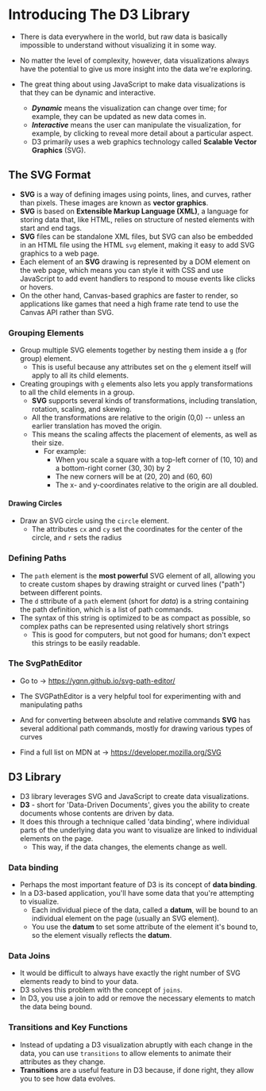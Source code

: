 # Introducing The D3 Library

- There is data everywhere in the world, but raw data is basically impossible
  to understand without visualizing it in some way.
- No matter the level of complexity, however, data visualizations always have the
  potential to give us more insight into the data we're exploring.

- The great thing about using JavaScript to make data visualizations is that they
  can be dynamic and interactive.

  - **_Dynamic_** means the visualization can change over time; for example, they
    can be updated as new data comes in.
  - **_Interactive_** means the user can manipulate the visualization, for
    example, by clicking to reveal more detail about a particular aspect.
  - D3 primarily uses a web graphics technology called **Scalable Vector Graphics**
    (SVG).

## The SVG Format

- **SVG** is a way of defining images using points, lines, and curves, rather
  than pixels. These images are known as **vector graphics**.
- **SVG** is based on **Extensible Markup Language (XML)**, a language for storing
  data that, like HTML, relies on structure of nested elements with start and
  end tags.
- **SVG** files can be standalone XML files, but SVG can also be embedded in an HTML
  file using the HTML `svg` element, making it easy to add SVG graphics to a
  web page.
- Each element of an **SVG** drawing is represented by a DOM element on the web page,
  which means you can style it with CSS and use JavaScript to add event handlers
  to respond to mouse events like clicks or hovers.
- On the other hand, Canvas-based graphics are faster to render, so applications
  like games that need a high frame rate tend to use the Canvas API rather than SVG.

### Grouping Elements

- Group multiple SVG elements together by nesting them inside a `g` (for group) element.
  - This is useful because any attributes set on the `g` element itself will
    apply to all its child elements.
- Creating groupings with `g` elements also lets you apply transformations to
  all the child elements in a group.
  - **SVG** supports several kinds of transformations, including translation, rotation,
    scaling, and skewing.
  - All the transformations are relative to the origin (0,0) -- unless an
    earlier translation has moved the origin.
  - This means the scaling affects the placement of elements, as well as their size.
    - For example:
      - When you scale a square with a top-left corner of (10, 10) and a
        bottom-right corner (30, 30) by 2
      - The new corners will be at (20, 20) and (60, 60)
      - The x- and y-coordinates relative to the origin are all doubled.

#### Drawing Circles

- Draw an SVG circle using the `circle` element.
  - The attributes `cx` and `cy` set the coordinates for the center of the circle,
    and `r` sets the radius

### Defining Paths

- The `path` element is the **most powerful** SVG element of all, allowing you
  to create custom shapes by drawing straight or curved lines ("path") between
  different points.
- The `d` sttribute of a `path` element (short for _data_) is a string
  containing the path definition, which is a list of path commands.
- The syntax of this string is optimized to be as compact as possible, so
  complex paths can be represented using relatively short strings
  - This is good for computers, but not good for humans; don't expect this strings
    to be easily readable.

### The SvgPathEditor

- Go to -> <https://yqnn.github.io/svg-path-editor/>

- The SVGPathEditor is a very helpful tool for experimenting with and manipulating
  paths
- And for converting between absolute and relative commands **SVG** has several
  additional path commands, mostly for drawing various types of curves
- Find a full list on MDN at -> <https://developer.mozilla.org/SVG>

## D3 Library

- D3 library leverages SVG and JavaScript to create data visualizations.
- **D3** - short for 'Data-Driven Documents', gives you the ability to create
  documents whose contents are driven by data.
- It does this through a technique called 'data binding', where individual
  parts of the underlying data you want to visualize are linked to individual
  elements on the page.
  - This way, if the data changes, the elements change as well.

### Data binding

 - Perhaps the most important feature of D3 is its concept of **data binding**. 
 - In a D3-based application, you'll have some data that you're attempting to 
   visualize.
    - Each individual piece of the data, called a **datum**, will be bound
      to an individual element on the page (usually an SVG element).
    - You use the **datum** to set some attribute of the element it's bound to, 
      so the element visually reflects the **datum**.

### Data Joins
 - It would be difficult to always have exactly the right number of SVG elements
   ready to bind to your data.
 - D3 solves this problem with the concept of `joins`.
  - In D3, you use a join to add or remove the necessary elements to match the 
    data being bound.

### Transitions and Key Functions

 - Instead of updating a D3 visualization abruptly with each change in the data,
   you can use `transitions` to allow elements to animate their attributes as 
   they change.
 - **Transitions** are a useful feature in D3 because, if done right, they allow
   you to see how data evolves.
